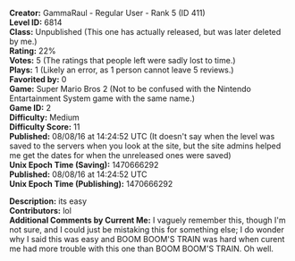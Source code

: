 **Creator:** GammaRaul - Regular User - Rank 5 (ID 411) <br>
**Level ID:** 6814 <br>
**Class:** Unpublished (This one has actually released, but was later deleted by me.) <br>
**Rating:** 22% <br>
**Votes:** 5 (The ratings that people left were sadly lost to time.) <br>
**Plays:** 1 (Likely an error, as 1 person cannot leave 5 reviews.) <br>
**Favorited by:** 0 <br>
**Game:** Super Mario Bros 2 (Not to be confused with the Nintendo Entartainment System game with the same name.) <br>
**Game ID:** 2 <br>
**Difficulty:** Medium <br>
**Difficulty Score:** 11 <br>
**Published:** 08/08/16 at 14:24:52 UTC (It doesn't say when the level was saved to the servers when you look at the site, but the site admins helped me get the dates for when the unreleased ones were saved) <br>
**Unix Epoch Time (Saving):** 1470666292 <br>
**Published:** 08/08/16 at 14:24:52 UTC <br>
**Unix Epoch Time (Publishing):** 1470666292

**Description:** its easy <br>
**Contributors:** lol <br>
**Additional Comments by Current Me:** I vaguely remember this, though I'm not sure, and I could just be mistaking this for something else; I do wonder why I said this was easy and BOOM BOOM'S TRAIN was hard when curent me had more trouble with this one than BOOM BOOM'S TRAIN. Oh well.
